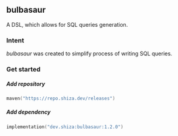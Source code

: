 ## bulbasaur

A DSL, which allows for SQL queries generation.

### Intent

*bulbasaur* was created to simplify process of writing SQL queries.

### Get started

##### Add repository

```kotlin
maven("https://repo.shiza.dev/releases")
```

##### Add dependency

```kotlin
implementation("dev.shiza:bulbasaur:1.2.0")
```
